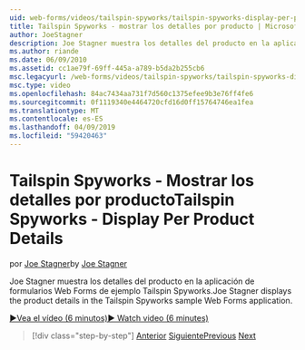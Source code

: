 ```yaml
---
uid: web-forms/videos/tailspin-spyworks/tailspin-spyworks-display-per-product-details
title: Tailspin Spyworks - mostrar los detalles por producto | Microsoft Docs
author: JoeStagner
description: Joe Stagner muestra los detalles del producto en la aplicación de formularios Web Forms de ejemplo Tailspin Spyworks.
ms.author: riande
ms.date: 06/09/2010
ms.assetid: cc1ae79f-69ff-445a-a789-b5da2b255cb6
msc.legacyurl: /web-forms/videos/tailspin-spyworks/tailspin-spyworks-display-per-product-details
msc.type: video
ms.openlocfilehash: 84ac7434aa731f7d560c1375efee9b3e76ff4fe6
ms.sourcegitcommit: 0f1119340e4464720cfd16d0ff15764746ea1fea
ms.translationtype: MT
ms.contentlocale: es-ES
ms.lasthandoff: 04/09/2019
ms.locfileid: "59420463"
---
```

# <a name="tailspin-spyworks---display-per-product-details"></a><span data-ttu-id="a5bb6-103">Tailspin Spyworks - Mostrar los detalles por producto</span><span class="sxs-lookup"><span data-stu-id="a5bb6-103">Tailspin Spyworks - Display Per Product Details</span></span>

<span data-ttu-id="a5bb6-104">por [Joe Stagner](https://github.com/JoeStagner)</span><span class="sxs-lookup"><span data-stu-id="a5bb6-104">by [Joe Stagner](https://github.com/JoeStagner)</span></span>

<span data-ttu-id="a5bb6-105">Joe Stagner muestra los detalles del producto en la aplicación de formularios Web Forms de ejemplo Tailspin Spyworks.</span><span class="sxs-lookup"><span data-stu-id="a5bb6-105">Joe Stagner displays the product details in the Tailspin Spyworks sample Web Forms application.</span></span>

[<span data-ttu-id="a5bb6-106">&#9654;Vea el vídeo (6 minutos)</span><span class="sxs-lookup"><span data-stu-id="a5bb6-106">&#9654; Watch video (6 minutes)</span></span>](https://channel9.msdn.com/Blogs/ASP-NET-Site-Videos/tailspin-spyworks-display-per-product-details)

> [!div class="step-by-step"]
> <span data-ttu-id="a5bb6-107">[Anterior](tailspin-spyworks-display-the-product-list.md)
> [Siguiente](tailspin-spyworks-adding-items-to-the-shopping-cart.md)</span><span class="sxs-lookup"><span data-stu-id="a5bb6-107">[Previous](tailspin-spyworks-display-the-product-list.md)
[Next](tailspin-spyworks-adding-items-to-the-shopping-cart.md)</span></span>
